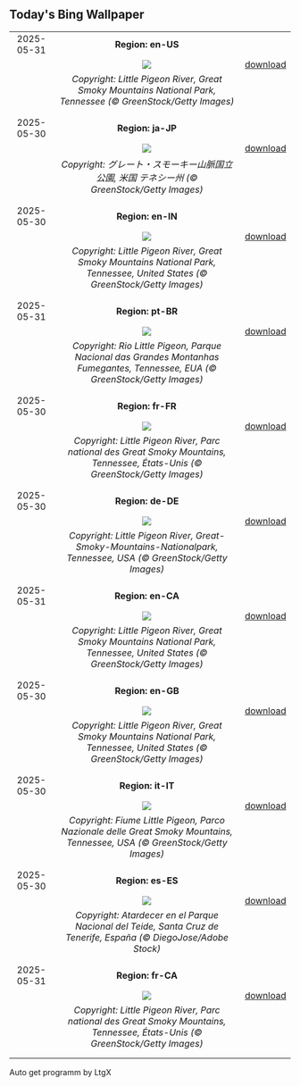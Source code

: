 ## Today's Bing Wallpaper
|      |      |      |
| :----: | :----: | :----: |
|2025-05-31|**Region: en-US**||
||![](https://www.bing.com/th?id=OHR.LittlePigeonRiver_EN-US1765916005_UHD.jpg&pid=hp&w=1152&h=648&rs=1&c=4)| [download](https://www.bing.com/th?id=OHR.LittlePigeonRiver_EN-US1765916005_UHD.jpg)|
||*Copyright: Little Pigeon River, Great Smoky Mountains National Park, Tennessee (© GreenStock/Getty Images)*
||
|||
|2025-05-30|**Region: ja-JP**||
||![](https://www.bing.com/th?id=OHR.LittlePigeonRiver_JA-JP4939584633_UHD.jpg&pid=hp&w=1152&h=648&rs=1&c=4)| [download](https://www.bing.com/th?id=OHR.LittlePigeonRiver_JA-JP4939584633_UHD.jpg)|
||*Copyright: グレート・スモーキー山脈国立公園, 米国 テネシー州 (© GreenStock/Getty Images)*
||
|||
|2025-05-30|**Region: en-IN**||
||![](https://www.bing.com/th?id=OHR.LittlePigeonRiver_EN-IN3037578886_UHD.jpg&pid=hp&w=1152&h=648&rs=1&c=4)| [download](https://www.bing.com/th?id=OHR.LittlePigeonRiver_EN-IN3037578886_UHD.jpg)|
||*Copyright: Little Pigeon River, Great Smoky Mountains National Park, Tennessee, United States (© GreenStock/Getty Images)*
||
|||
|2025-05-31|**Region: pt-BR**||
||![](https://www.bing.com/th?id=OHR.LittlePigeonRiver_PT-BR7889046917_UHD.jpg&pid=hp&w=1152&h=648&rs=1&c=4)| [download](https://www.bing.com/th?id=OHR.LittlePigeonRiver_PT-BR7889046917_UHD.jpg)|
||*Copyright: Rio Little Pigeon, Parque Nacional das Grandes Montanhas Fumegantes, Tennessee, EUA (© GreenStock/Getty Images)*
||
|||
|2025-05-30|**Region: fr-FR**||
||![](https://www.bing.com/th?id=OHR.LittlePigeonRiver_FR-FR4616803123_UHD.jpg&pid=hp&w=1152&h=648&rs=1&c=4)| [download](https://www.bing.com/th?id=OHR.LittlePigeonRiver_FR-FR4616803123_UHD.jpg)|
||*Copyright: Little Pigeon River, Parc national des Great Smoky Mountains, Tennessee, États-Unis (© GreenStock/Getty Images)*
||
|||
|2025-05-30|**Region: de-DE**||
||![](https://www.bing.com/th?id=OHR.LittlePigeonRiver_DE-DE2665002576_UHD.jpg&pid=hp&w=1152&h=648&rs=1&c=4)| [download](https://www.bing.com/th?id=OHR.LittlePigeonRiver_DE-DE2665002576_UHD.jpg)|
||*Copyright: Little Pigeon River, Great-Smoky-Mountains-Nationalpark, Tennessee, USA (© GreenStock/Getty Images)*
||
|||
|2025-05-31|**Region: en-CA**||
||![](https://www.bing.com/th?id=OHR.LittlePigeonRiver_EN-CA7466568191_UHD.jpg&pid=hp&w=1152&h=648&rs=1&c=4)| [download](https://www.bing.com/th?id=OHR.LittlePigeonRiver_EN-CA7466568191_UHD.jpg)|
||*Copyright: Little Pigeon River, Great Smoky Mountains National Park, Tennessee, United States (© GreenStock/Getty Images)*
||
|||
|2025-05-30|**Region: en-GB**||
||![](https://www.bing.com/th?id=OHR.LittlePigeonRiver_EN-GB1104081209_UHD.jpg&pid=hp&w=1152&h=648&rs=1&c=4)| [download](https://www.bing.com/th?id=OHR.LittlePigeonRiver_EN-GB1104081209_UHD.jpg)|
||*Copyright: Little Pigeon River, Great Smoky Mountains National Park, Tennessee, United States (© GreenStock/Getty Images)*
||
|||
|2025-05-30|**Region: it-IT**||
||![](https://www.bing.com/th?id=OHR.LittlePigeonRiver_IT-IT1807202812_UHD.jpg&pid=hp&w=1152&h=648&rs=1&c=4)| [download](https://www.bing.com/th?id=OHR.LittlePigeonRiver_IT-IT1807202812_UHD.jpg)|
||*Copyright: Fiume Little Pigeon, Parco Nazionale delle Great Smoky Mountains, Tennessee, USA (© GreenStock/Getty Images)*
||
|||
|2025-05-30|**Region: es-ES**||
||![](https://www.bing.com/th?id=OHR.CanaryIslandDay_ES-ES5813844536_UHD.jpg&pid=hp&w=1152&h=648&rs=1&c=4)| [download](https://www.bing.com/th?id=OHR.CanaryIslandDay_ES-ES5813844536_UHD.jpg)|
||*Copyright: Atardecer en el Parque Nacional del Teide, Santa Cruz de Tenerife, España (© DiegoJose/Adobe Stock)*
||
|||
|2025-05-31|**Region: fr-CA**||
||![](https://www.bing.com/th?id=OHR.LittlePigeonRiver_FR-CA3848084356_UHD.jpg&pid=hp&w=1152&h=648&rs=1&c=4)| [download](https://www.bing.com/th?id=OHR.LittlePigeonRiver_FR-CA3848084356_UHD.jpg)|
||*Copyright: Little Pigeon River, Parc national des Great Smoky Mountains, Tennessee, États-Unis (© GreenStock/Getty Images)*
||
|||

Auto get programm by LtgX
